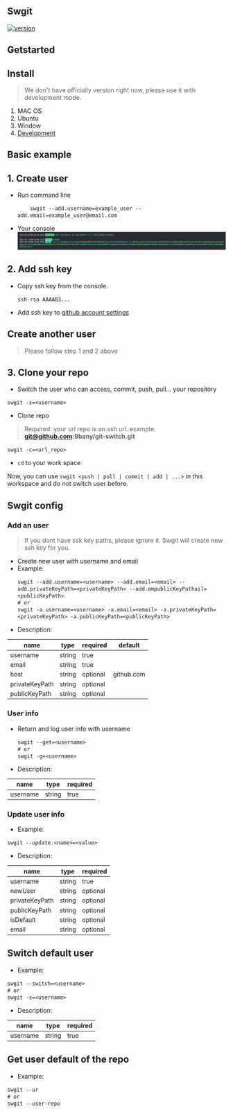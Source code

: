 ## Swgit
[![version](https://img.shields.io/badge/version-1.1.0-yellow.svg)](https://semver.org)
## Getstarted
## Install 
> We don't have officially version right now, please use it with development mode.
1. MAC OS
1. Ubuntu
1. Window
1. [Development](./development.md)

## Basic example
## 1. Create user
- Run command line
    ```
        swgit --add.username=example_user --add.email=example_user@email.com
    ```
- Your console
    ![Images]('./../../sources/doc_images/create_new_user_console.png)
## 2. Add ssh key
- Copy ssh key from the console.
    ```
    ssh-rsa AAAAB3...
    ```
- Add ssh key to [github account settings](https://github.com/settings/keys)
## Create another user
> Please follow step 1 and 2 above

## 3. Clone your repo
- Switch the user who can access, commit, push, pull... your repository 
```
swgit -s=<username>
```
- Clone repo
> Required: your url repo is an ssh url. example: **git@github.com:9bany/git-switch.git**

```
swgit -c=<url_repo>
```
- `cd` to your work space

Now, you can use `swgit <push | pull | commit | add | ...>` in this workspace and do not switch user before.

## Swgit config
### Add an user
> If you dont have ssk key paths, please ignore it. Swgit will create new ssh key for you.
- Create new user with username and email
- Example:
    ```
    swgit --add.username=<username> --add.email=<email> --add.privateKeyPath=<privateKeyPath> --add.empublicKeyPathail=<publicKeyPath>
    # or
    swgit -a.username=<username> -a.email=<email> -a.privateKeyPath=<privateKeyPath> -a.publicKeyPath=<publicKeyPath>
    ```
- Description:

|name   |type  | required  | default|
|---|---|---|---|
| username  |string|true   | 
| email | string  | true  |
|  host | string  | optional  | github.com
|  privateKeyPath | string  | optional  | 
|  publicKeyPath | string  | optional  |


### User info
- Return and log user info with username

    ```
    swgit --get=<username>
    # or
    swgit -g=<username>
    ```
- Description:

|name   |type  | required  |
|---|---|---|
| username  |string|true   |

### Update user info
- Example:
```
swgit --update.<name>=<value>
```
- Description:

|name   |type  | required  |
|---|---|---|
| username  |string|true   |
| newUser  |string|optional   |
| privateKeyPath  |string|optional   |
| publicKeyPath  |string|optional   |
| isDefault  |string|optional   |
| email  |string|optional   |

## Switch default user
- Example:
```
swgit --switch=<username>
# or
swgit -s=<username>
```
- Description:

|name   |type  | required  |
|---|---|---|
| username  |string|true   |

## Get user default of the repo
- Example:
```
swgit --ur
# or
swgit --user-repo
```
